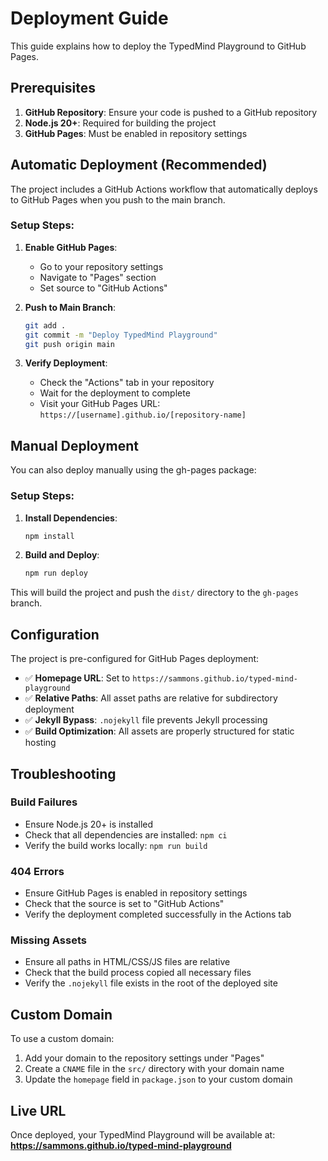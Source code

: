 # Deployment Guide

This guide explains how to deploy the TypedMind Playground to GitHub Pages.

## Prerequisites

1. **GitHub Repository**: Ensure your code is pushed to a GitHub repository
2. **Node.js 20+**: Required for building the project
3. **GitHub Pages**: Must be enabled in repository settings

## Automatic Deployment (Recommended)

The project includes a GitHub Actions workflow that automatically deploys to GitHub Pages when you push to the main branch.

### Setup Steps:

1. **Enable GitHub Pages**:
   - Go to your repository settings
   - Navigate to "Pages" section
   - Set source to "GitHub Actions"

2. **Push to Main Branch**:
   ```bash
   git add .
   git commit -m "Deploy TypedMind Playground"
   git push origin main
   ```

3. **Verify Deployment**:
   - Check the "Actions" tab in your repository
   - Wait for the deployment to complete
   - Visit your GitHub Pages URL: `https://[username].github.io/[repository-name]`

## Manual Deployment

You can also deploy manually using the gh-pages package:

### Setup Steps:

1. **Install Dependencies**:
   ```bash
   npm install
   ```

2. **Build and Deploy**:
   ```bash
   npm run deploy
   ```

This will build the project and push the `dist/` directory to the `gh-pages` branch.

## Configuration

The project is pre-configured for GitHub Pages deployment:

- ✅ **Homepage URL**: Set to `https://sammons.github.io/typed-mind-playground`
- ✅ **Relative Paths**: All asset paths are relative for subdirectory deployment
- ✅ **Jekyll Bypass**: `.nojekyll` file prevents Jekyll processing
- ✅ **Build Optimization**: All assets are properly structured for static hosting

## Troubleshooting

### Build Failures
- Ensure Node.js 20+ is installed
- Check that all dependencies are installed: `npm ci`
- Verify the build works locally: `npm run build`

### 404 Errors
- Ensure GitHub Pages is enabled in repository settings
- Check that the source is set to "GitHub Actions"
- Verify the deployment completed successfully in the Actions tab

### Missing Assets
- Ensure all paths in HTML/CSS/JS files are relative
- Check that the build process copied all necessary files
- Verify the `.nojekyll` file exists in the root of the deployed site

## Custom Domain

To use a custom domain:

1. Add your domain to the repository settings under "Pages"
2. Create a `CNAME` file in the `src/` directory with your domain name
3. Update the `homepage` field in `package.json` to your custom domain

## Live URL

Once deployed, your TypedMind Playground will be available at:
**https://sammons.github.io/typed-mind-playground**